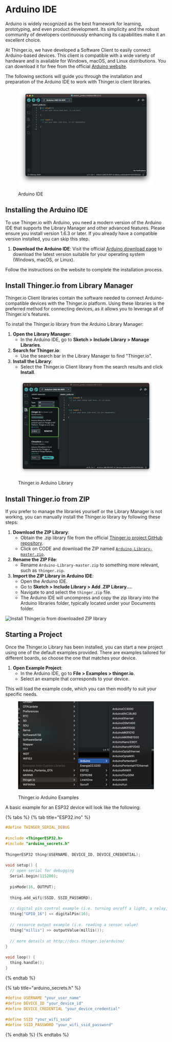 # Arduino IDE

Arduino is widely recognized as the best framework for learning, prototyping, and even product development. Its simplicity and the robust community of developers continuously enhancing its capabilities make it an excellent choice.

At Thinger.io, we have developed a Software Client to easily connect Arduino-based devices. This client is compatible with a wide variety of hardware and is available for Windows, macOS, and Linux distributions. You can download it for free from the official [Arduino website](https://arduino.cc).

The following sections will guide you through the installation and preparation of the Arduino IDE to work with Thinger.io client libraries.

<figure><img src="../.gitbook/assets/Captura de pantalla 2024-06-06 a las 23.43.31 (1).png" alt=""><figcaption><p>Arduino IDE</p></figcaption></figure>

## Installing the Arduino IDE

To use Thinger.io with Arduino, you need a modern version of the Arduino IDE that supports the Library Manager and other advanced features. Please ensure you install version 1.6.3 or later. If you already have a compatible version installed, you can skip this step.

1. **Download the Arduino IDE**: Visit the official [Arduino download page](https://www.arduino.cc/en/software) to download the latest version suitable for your operating system (Windows, macOS, or Linux).

Follow the instructions on the website to complete the installation process.

## Install Thinger.io from Library Manager

Thinger.io Client libraries contain the software needed to connect Arduino-compatible devices with the Thinger.io platform. Using these libraries is the preferred method for connecting devices, as it allows you to leverage all of Thinger.io's features.

To install the Thinger.io library from the Arduino Library Manager:

1. **Open the Library Manager**:
   * In the Arduino IDE, go to **Sketch > Include Library > Manage Libraries**.
2. **Search for Thinger.io**:
   * Use the search bar in the Library Manager to find "Thinger.io".
3. **Install the Library**:
   * Select the Thinger.io Client library from the search results and click **Install**.

<figure><img src="../.gitbook/assets/image (1).png" alt=""><figcaption><p>Thinger.io Arduino Library</p></figcaption></figure>

## Install Thinger.io from ZIP

If you prefer to manage the libraries yourself or the Library Manager is not working, you can manually install the Thinger.io library by following these steps:

1. **Download the ZIP Library**:
   * Obtain the .zip library file from the official [Thinger.io project GitHub repository](https://github.com/thinger-io/Arduino-Library).
   * Click on CODE and download the ZIP named [`Arduino-Library-master.zip`](https://github.com/thinger-io/Arduino-Library/archive/refs/heads/master.zip).
2. **Rename the ZIP File**:
   * Rename `Arduino-Library-master.zip` to something more relevant, such as `thinger.zip`.
3. **Import the ZIP Library in Arduino IDE**:
   * Open the Arduino IDE.
   * Go to **Sketch > Include Library > Add .ZIP Library...**.
   * Navigate to and select the `thinger.zip` file.
   * The Arduino IDE will uncompress and copy the zip library into the Arduino libraries folder, typically located under your Documents folder.

![Install Thinger.io from downloaded ZIP library](../.gitbook/assets/add-zip-library.png)

## Starting a Project

Once the Thinger.io Library has been installed, you can start a new project using one of the default examples provided. There are examples tailored for different boards, so choose the one that matches your device.

1. **Open Example Project**:
   * In the Arduino IDE, go to **File > Examples > thinger.io**.
   * Select an example that corresponds to your device.

This will load the example code, which you can then modify to suit your specific needs.

<figure><img src="../.gitbook/assets/image (3).png" alt=""><figcaption><p>Thinger.io Arduino Examples </p></figcaption></figure>

&#x20;A basic example for an ESP32 device will look like the following:

{% tabs %}
{% tab title="ESP32.ino" %}
```cpp
#define THINGER_SERIAL_DEBUG

#include <ThingerESP32.h>
#include "arduino_secrets.h"

ThingerESP32 thing(USERNAME, DEVICE_ID, DEVICE_CREDENTIAL);

void setup() {
  // open serial for debugging
  Serial.begin(115200);

  pinMode(16, OUTPUT);

  thing.add_wifi(SSID, SSID_PASSWORD);

  // digital pin control example (i.e. turning on/off a light, a relay, configuring a parameter, etc)
  thing["GPIO_16"] << digitalPin(16);

  // resource output example (i.e. reading a sensor value)
  thing["millis"] >> outputValue(millis());

  // more details at http://docs.thinger.io/arduino/
}

void loop() {
  thing.handle();
}
```
{% endtab %}

{% tab title="arduino_secrets.h" %}
```cpp
#define USERNAME "your_user_name"
#define DEVICE_ID "your_device_id"
#define DEVICE_CREDENTIAL "your_device_credential"

#define SSID "your_wifi_ssid"
#define SSID_PASSWORD "your_wifi_ssid_password"
```
{% endtab %}
{% endtabs %}
